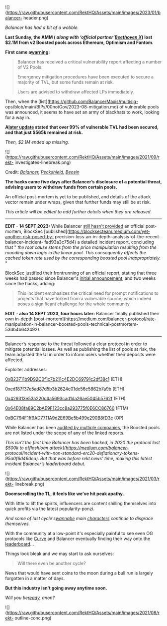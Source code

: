 ![](https://raw.githubusercontent.com/RektHQ/Assets/main/images/2023/01/balancer-
header.png)

_Balancer has had a bit of a wobble._

 **Last Sunday, the AMM ( _along with ‘official partner’[Beethoven
X](https://twitter.com/beethoven_x)_) lost $2.1M from v2 Boosted pools across
Ethereum, Optimism and Fantom.**

 **First came
a[warning](https://twitter.com/Balancer/status/1694014645378724280):**

> Balancer has received a critical vulnerability report affecting a number of
> V2 Pools.
>
> Emergency mitigation procedures have been executed to secure a majority of
> TVL, but some funds remain at risk.
>
> Users are advised to withdraw affected LPs immediately.

Then, when the [list](https://github.com/BalancerMaxis/multisig-
ops/blob/main/BIPs/00notGov/2023-08-mitigation.md) of vulnerable pools was
announced, it seems to have set an army of blackhats to work, looking for a
way in.

 **A[later update](https://twitter.com/Balancer/status/1695064684620140942)
stated that over 99% of vulnerable TVL had been secured, and that just $565k
remained at risk.**

 _Then, $2.1M ended up missing._

![](https://raw.githubusercontent.com/RektHQ/Assets/main/images/2021/09/rekt-
investigates-linebreak.png)

Credit: _[Balancer](https://twitter.com/Balancer/status/1696930832760635566),
[Peckshield](https://twitter.com/peckshield/status/1696185272445419961),
[Beosin](https://twitter.com/BeosinAlert/status/1696362629818908758)_

 **The hacks came five days after Balancer’s disclosure of a potential threat,
advising users to withdraw funds from certain pools.**

An official post-mortem is yet to be published, and details of the attack
vector remain under wraps, given that further funds may still be at risk.

 _This article will be edited to add further details when they are released._

* * *

 **EDIT - 14 SEPT 2023:** While Balancer [still hasn't
provided](https://twitter.com/Tree_of_Alpha/status/1702266183016149061) an
official post-mortem, BlockSec
[published](https://blocksecteam.medium.com/yet-another-risk-posed-by-
precision-loss-an-in-depth-analysis-of-the-recent-balancer-incident-
fad93a3c75d4) a detailed incident report, concluding that " _the root cause
stems from the price manipulation resulting from the rounding down logic in
the linear pool. This consequently affects the cached token rate used by the
corresponding boosted pool inappropriately._ "

BlockSec justified their frontrunning of an official report, stating that
three weeks had passed since Balancer's [initial
announcement](https://twitter.com/Balancer/status/1694014645378724280), and
two weeks since the hacks, adding:

> This incident emphasizes the critical need for prompt notifications to
> projects that have forked from a vulnerable source, which indeed poses a
> significant challenge for the whole community.

 **EDIT - also 14 SEPT 2023, four hours later:** Balancer finally published
their own in-depth [post-mortem](https://medium.com/balancer-protocol/rate-
manipulation-in-balancer-boosted-pools-technical-postmortem-53db4b642492).

* * *

Balancer’s response to the threat followed a clear protocol in order to
mitigate potential losses. As well as publishing the list of pools at risk,
the team adjusted the UI in order to inform users whether their deposits were
affected.

Exploiter addresses:

[0xB23711b9D92C0f1c7b211c4E2DC69791c2df38c1](https://etherscan.io/address/0xB23711b9D92C0f1c7b211c4E2DC69791c2df38c1)
(ETH)

[0xed187f37e5ad87d5b3b2624c01de56c5862b7a9b](https://etherscan.io/address/0xed187f37e5ad87d5b3b2624c01de56c5862b7a9b)
(ETH)

[0x429313e53a220c4a5693cad1da26ae5045b5762f](https://etherscan.io/address/0x429313e53a220c4a5693cad1da26ae5045b5762f)
(ETH)

[0x64E08fa89C2bAE9F123cc8a293775f0E6CC86760](https://ftmscan.com/address/0x64E08fa89C2bAE9F123cc8a293775f0E6CC86760)
(FTM)

[0xBC794F1ff9AD7711A9d2E69Be5b499e290B8fD3c](https://optimistic.etherscan.io/address/0xBC794F1ff9AD7711A9d2E69Be5b499e290B8fD3c)
(OP)

While Balancer has been [audited by multiple
companies](https://docs.balancer.fi/reference/contracts/security.html), the
Boosted pools are not listed under the scope of any of the linked reports.

 _This isn’t the first time Balancer has been hacked, in 2020 the protocol
lost $500k to a[flashloan attack](https://medium.com/balancer-
protocol/incident-with-non-standard-erc20-deflationary-tokens-95a0f6d46dea).
But that was before rekt.news’ time, making this latest incident Balancer’s
leaderboard debut._

![](https://raw.githubusercontent.com/RektHQ/Assets/main/images/2021/03/rekt-
linebreak.png)

 **Doomscrolling the TL, it feels like we’ve hit peak apathy.**

With little to lift the spirits, influencers are content shilling themselves
into quick profits via the latest popularity-ponzi.

 _And some of last
cycle's[wannabe](https://twitter.com/realChrisBrunet/status/1695640932228419701)
main [characters](https://twitter.com/WatcherGuru/status/1696214485566881991)
continue to disgrace themselves._

With the community at a low-point it's especially painful to see even OG
protocols like [Curve](https://rekt.news/curve-vyper-rekt/) and Balancer
eventually finding their way onto the
[leaderboard](https://rekt.news/leaderboard/)…

Things look bleak and we may start to ask ourselves:

> Will there even be another cycle?

News that would have sent coins to the moon during a bull run is largely
forgotten in a matter of days.

 **But this industry isn't going away anytime soon.**

 _Will you
be[ready](https://twitter.com/lemiscate/status/1694254310354301396), anon?_

![](https://raw.githubusercontent.com/RektHQ/Assets/main/images/2021/08/rekt-
outline-conc.png)


